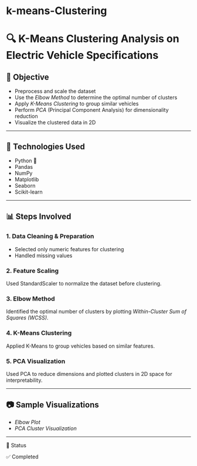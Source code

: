 # k-means-Clustering

# 🔍 K-Means Clustering Analysis on Electric Vehicle Specifications


## 🚀 Objective
- Preprocess and scale the dataset
- Use the *Elbow Method* to determine the optimal number of clusters
- Apply *K-Means Clustering* to group similar vehicles
- Perform *PCA* (Principal Component Analysis) for dimensionality reduction
- Visualize the clustered data in 2D

---

 ## 📌 Technologies Used
- Python 🐍
- Pandas
- NumPy
- Matplotlib
- Seaborn
- Scikit-learn

---

## 📊 Steps Involved

### 1. Data Cleaning & Preparation
- Selected only numeric features for clustering
- Handled missing values

### 2. Feature Scaling
Used StandardScaler to normalize the dataset before clustering.

### 3. Elbow Method
Identified the optimal number of clusters by plotting *Within-Cluster Sum of Squares (WCSS)*.

### 4. K-Means Clustering
Applied K-Means to group vehicles based on similar features.

### 5. PCA Visualization
Used PCA to reduce dimensions and plotted clusters in 2D space for interpretability.

---

## 📷 Sample Visualizations

- *Elbow Plot*
- *PCA Cluster Visualization*


---


📌 Status

✅ Completed 
